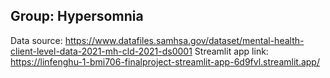 ## Group: Hypersomnia
Data source: https://www.datafiles.samhsa.gov/dataset/mental-health-client-level-data-2021-mh-cld-2021-ds0001
Streamlit app link: https://linfenghu-1-bmi706-finalproject-streamlit-app-6d9fvl.streamlit.app/ 

